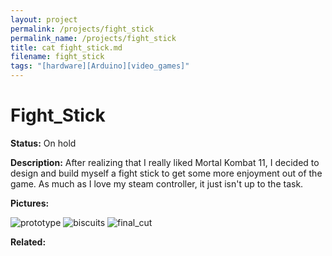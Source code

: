```yaml
---
layout: project
permalink: /projects/fight_stick
permalink_name: /projects/fight_stick
title: cat fight_stick.md
filename: fight_stick
tags: "[hardware][Arduino][video_games]"
---
```

# Fight_Stick

**Status:** On hold

**Description:** After realizing that I really liked Mortal Kombat 11, I decided to design and build myself a fight stick to get some more enjoyment out of the game. As much as I love my steam controller, it just isn't up to the task.

**Pictures:**

![prototype](/assets/images/prototype_stick.jpg)
![biscuits](/assets/images/biscuit_setting.jpg)
![final_cut](/assets/images/finished_int.jpg)

**Related:**